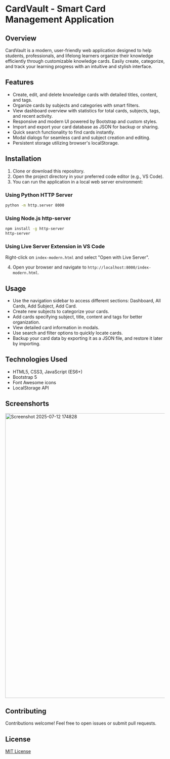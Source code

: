 # CardVault - Smart Card Management Application

## Overview

CardVault is a modern, user-friendly web application designed to help students, professionals, and lifelong learners organize their knowledge efficiently through customizable knowledge cards. Easily create, categorize, and track your learning progress with an intuitive and stylish interface.

## Features

- Create, edit, and delete knowledge cards with detailed titles, content, and tags.
- Organize cards by subjects and categories with smart filters.
- View dashboard overview with statistics for total cards, subjects, tags, and recent activity.
- Responsive and modern UI powered by Bootstrap and custom styles.
- Import and export your card database as JSON for backup or sharing.
- Quick search functionality to find cards instantly.
- Modal dialogs for seamless card and subject creation and editing.
- Persistent storage utilizing browser's localStorage.

## Installation

1. Clone or download this repository.
2. Open the project directory in your preferred code editor (e.g., VS Code).
3. You can run the application in a local web server environment:

### Using Python HTTP Server

```bash
python -m http.server 8000
```

### Using Node.js http-server

```bash
npm install -g http-server
http-server
```

### Using Live Server Extension in VS Code

Right-click on `index-modern.html` and select "Open with Live Server".

4. Open your browser and navigate to `http://localhost:8000/index-modern.html`.

## Usage

- Use the navigation sidebar to access different sections: Dashboard, All Cards, Add Subject, Add Card.
- Create new subjects to categorize your cards.
- Add cards specifying subject, title, content and tags for better organization.
- View detailed card information in modals.
- Use search and filter options to quickly locate cards.
- Backup your card data by exporting it as a JSON file, and restore it later by importing.

## Technologies Used

- HTML5, CSS3, JavaScript (ES6+)
- Bootstrap 5
- Font Awesome icons
- LocalStorage API

## Screenshorts

<img width="1876" height="901" alt="Screenshot 2025-07-12 174828" src="https://github.com/user-attachments/assets/a255c3cb-04a0-4334-9fcd-0ffc7437d498" />



## Contributing

Contributions welcome! Feel free to open issues or submit pull requests.

## License

[MIT License](LICENSE)
